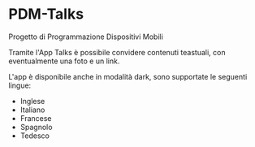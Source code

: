 # PDM-Talks
Progetto di Programmazione Dispositivi Mobili

Tramite l'App Talks è possibile convidere contenuti teastuali, con eventualmente una foto e un link.

L'app è disponibile anche in modalità dark, sono supportate le seguenti lingue:
  * Inglese
  * Italiano
  * Francese
  * Spagnolo
  * Tedesco
